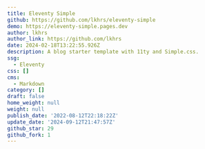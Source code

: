 ```yaml
---
title: Eleventy Simple
github: https://github.com/lkhrs/eleventy-simple
demo: https://eleventy-simple.pages.dev
author: lkhrs
author_link: https://github.com/lkhrs
date: 2024-02-18T13:22:55.926Z
description: A blog starter template with 11ty and Simple.css.
ssg:
  - Eleventy
css: []
cms:
  - Markdown
category: []
draft: false
home_weight: null
weight: null
publish_date: '2022-08-12T22:18:22Z'
update_date: '2024-09-12T21:47:57Z'
github_star: 29
github_fork: 1
---
```

